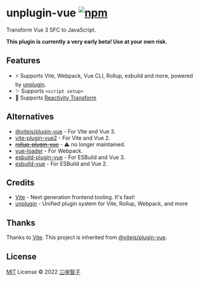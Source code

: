 # unplugin-vue [![npm](https://img.shields.io/npm/v/unplugin-vue.svg)](https://npmjs.com/package/unplugin-vue)

Transform Vue 3 SFC to JavaScript.

**This plugin is currently a very early beta! Use at your own risk.**

## Features

- ⚡️ Supports Vite, Webpack, Vue CLI, Rollup, esbuild and more, powered by [unplugin](https://github.com/unjs/unplugin).
- ✨ Supports `<script setup>`
- 💚 Supports [Reactivity Transform](https://github.com/vuejs/rfcs/discussions/369)

## Alternatives

- [@vitejs/plugin-vue](https://github.com/vitejs/vite/tree/main/packages/plugin-vue) - For Vite and Vue 3.
- [vite-plugin-vue2](https://github.com/underfin/vite-plugin-vue2) - For Vite and Vue 2.
- ~~[rollup-plugin-vue](https://github.com/vuejs/rollup-plugin-vue)~~ - ⚠️ no longer maintained.
- [vue-loader](https://github.com/vuejs/vue-loader) - For Webpack.
- [esbuild-plugin-vue](https://github.com/egoist/esbuild-plugin-vue) - For ESBuild and Vue 3.
- [esbuild-vue](https://github.com/apeschar/esbuild-vue) - For ESBuild and Vue 2.

## Credits

- [Vite](https://github.com/vitejs/vite) - Next generation frontend tooling. It's fast!
- [unplugin](https://github.com/unjs/unplugin) - Unified plugin system for Vite, Rollup, Webpack, and more

## Thanks

Thanks to [Vite](https://github.com/vitejs/vite). This project is inherited from [@vitejs/plugin-vue](https://github.com/vitejs/vite/tree/main/packages/plugin-vue).

## License

[MIT](./LICENSE) License © 2022 [三咲智子](https://github.com/sxzz)
